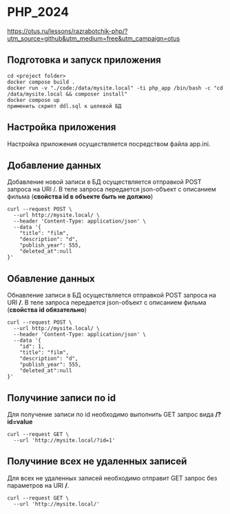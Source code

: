 # PHP_2024

https://otus.ru/lessons/razrabotchik-php/?utm_source=github&utm_medium=free&utm_campaign=otus

## Подготовка и запуск приложения
```
cd <project folder>
docker compose build .
docker run -v "./code:/data/mysite.local" -ti php_app /bin/bash -c "cd /data/mysite.local && composer install"
docker compose up
применить скрипт ddl.sql к целевой БД
```

## Настройка приложения 
Настройка приложения осуществляется посредством файла app.ini.

## Добавление данных
Добавление новой записи в БД осуществляется отправкой POST запроса на URI /.
В теле запроса передается json-объект с описанием фильма (**свойства id в объекте быть не должно**)
```
curl --request POST \
  --url http://mysite.local/ \
  --header 'Content-Type: application/json' \
  --data '{
	"title": "film",
	"description": "d",
	"publish_year": 555,
	"deleted_at":null
}'
```

## Обавление данных
Обнавление записи в БД осуществляется отправкой POST запроса на URI **/**.
В теле запроса передается json-объект с описанием фильма (**свойства id обязательно**)
```
curl --request POST \
  --url http://mysite.local/ \
  --header 'Content-Type: application/json' \
  --data '{
    "id": 1,
	"title": "film",
	"description": "d",
	"publish_year": 555,
	"deleted_at":null
}'
```

## Получиние записи по id
Для получение записи по id необходимо выполнить GET запрос вида **/?id=value**
```
curl --request GET \
  --url 'http://mysite.local/?id=1'
```

## Получиние всех не удаленных записей
Для всех не удаленных записей необходимо отправит GET запрос без параметров на URI **/**.
```
curl --request GET \
  --url 'http://mysite.local/'
```
